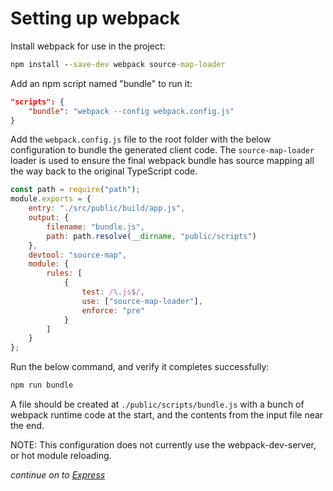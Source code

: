 # Setting up webpack

Install webpack for use in the project:

```bat
npm install --save-dev webpack source-map-loader
```

Add an npm script named "bundle" to run it:

```json
"scripts": {
    "bundle": "webpack --config webpack.config.js"
}
```

Add the `webpack.config.js` file to the root folder with the below configuration
to bundle the generated client code. The `source-map-loader` loader is used to ensure
the final webpack bundle has source mapping all the way back to the original TypeScript code.

```js
const path = require("path");
module.exports = {
    entry: "./src/public/build/app.js",
    output: {
        filename: "bundle.js",
        path: path.resolve(__dirname, "public/scripts")
    },
    devtool: "source-map",
    module: {
        rules: [
            {
                test: /\.js$/,
                use: ["source-map-loader"],
                enforce: "pre"
            }
        ]
    }
};

```

Run the below command, and verify it completes successfully:

```bat
npm run bundle
```

A file should be created at `./public/scripts/bundle.js` with a bunch of webpack runtime code
at the start, and the contents from the input file near the end.

NOTE: This configuration does not currently use the webpack-dev-server, or hot module reloading.

_continue on to [Express](express.md)_
